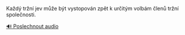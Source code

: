
Každý tržní jev může být vystopován zpět k určitým volbám členů tržní společnosti.

[🔊 Poslechnout audio](/data/7-paragraphs/audio/chapter_50/para_010-Kad-trn-jev-me-bt-vystopovn-zpt-k-uritm.mp3)
